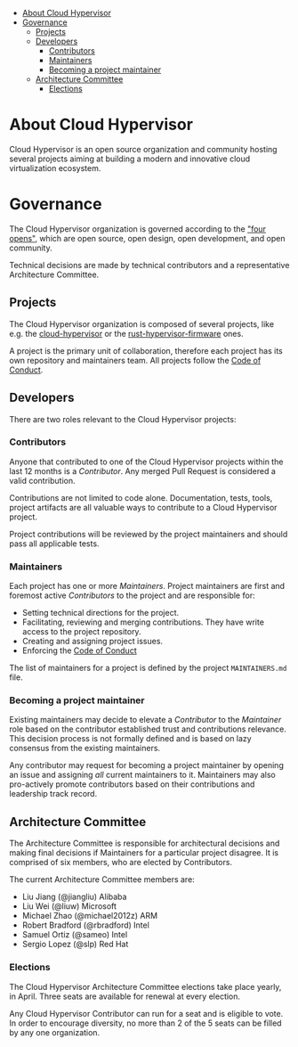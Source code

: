 - [About Cloud Hypervisor](#about-cloud-hypervisor)
- [Governance](#governance)
  * [Projects](#projects)
  * [Developers](#developers)
    + [Contributors](#contributors)
    + [Maintainers](#maintainers)
    + [Becoming a project maintainer](#becoming-a-project-maintainer)
  * [Architecture Committee](#architecture-committee)
    + [Elections](#elections)

# About Cloud Hypervisor

Cloud Hypervisor is an open source organization and community hosting several
projects aiming at building a modern and innovative cloud virtualization
ecosystem.

# Governance

The Cloud Hypervisor organization is governed according to the
["four opens"](https://governance.openstack.org/tc/reference/opens.html), which
are open source, open design, open development, and open community.

Technical decisions are made by technical contributors and a representative
Architecture Committee.

## Projects

The Cloud Hypervisor organization is composed of several projects, like e.g. the
[cloud-hypervisor](https://github.com/cloud-hypervisor/cloud-hypervisor) or the
[rust-hypervisor-firmware](https://github.com/cloud-hypervisor/rust-hypervisor-firmware)
ones.

A project is the primary unit of collaboration, therefore each project has its
own repository and maintainers team. All projects follow the
[Code of Conduct](CODE_OF_CONDUCT.md).

## Developers

There are two roles relevant to the Cloud Hypervisor projects:

### Contributors

Anyone that contributed to one of the Cloud Hypervisor projects within the
last 12 months is a *Contributor*. Any merged Pull Request is considered a valid
contribution.

Contributions are not limited to code alone. Documentation, tests, tools, project
artifacts are all valuable ways to contribute to a Cloud Hypervisor project.

Project contributions will be reviewed by the project maintainers and should
pass all applicable tests.

### Maintainers

Each project has one or more *Maintainers*. Project maintainers are first and
foremost active *Contributors* to the project and are responsible for:

* Setting technical directions for the project.
* Facilitating, reviewing and merging contributions. They have write access to
  the project repository.
* Creating and assigning project issues.
* Enforcing the [Code of Conduct](CODE_OF_CONDUCT.md)

The list of maintainers for a project is defined by the project
`MAINTAINERS.md` file.

### Becoming a project maintainer

Existing maintainers may decide to elevate a *Contributor* to the *Maintainer*
role based on the contributor established trust and contributions relevance.
This decision process is not formally defined and is based on lazy consensus
from the existing maintainers.

Any contributor may request for becoming a project maintainer by opening an
issue and assigning *all* current maintainers to it.
Maintainers may also pro-actively promote contributors based on their
contributions and leadership track record.

## Architecture Committee

The Architecture Committee is responsible for architectural decisions and
making final decisions if Maintainers for a particular project disagree.
It is comprised of six members, who are elected by Contributors.

The current Architecture Committee members are:

* Liu Jiang       (@jiangliu)      Alibaba
* Liu Wei         (@liuw)          Microsoft
* Michael Zhao    (@michael2012z)  ARM
* Robert Bradford (@rbradford)     Intel
* Samuel Ortiz    (@sameo)         Intel
* Sergio Lopez    (@slp)           Red Hat

### Elections

The Cloud Hypervisor Architecture Committee elections take place yearly, in
April. Three seats are available for renewal at every election.

Any Cloud Hypervisor Contributor can run for a seat and is eligible to vote.
In order to encourage diversity, no more than 2 of the 5 seats can be filled
by any one organization.
